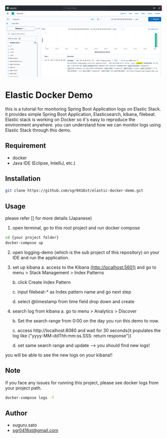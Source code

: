 ![log search result](/images/log_search_result.png)

# Elastic Docker Demo
this is a tutorial for monitoring Spring Boot Application logs on Elastic Stack.
it provides simple Spring Boot Application, Elasticsearch, kibana, filebeat. Elastic stack is working on Docker so it's easy to reproduce the environment anywhere.
you can understand how we can monitor logs using Elastic Stack through this demo.

## Requirement
- docker
- Java IDE (Eclipse, IntelliJ, etc.)

## Installation
```bash
git clone https://github.com/sgr0416st/elastic-docker-demo.git
```

## Usage
please refer [] for more details (Japanese)

1. open terminal, go to this root project and run docker compose

```bash
cd {your project folder}
docker-compose up
```

2. open logging-demo (which is the sub project of this repository) on your IDE and run the application.

3. set up kibana
    a. access to the Kibana [(http://localhost:5601)](http://localhost:5601) and go to menu > Stack Management > Index Patterns

    b. click Create Index Pattern

    c. input filebeat-* as Index pattern name and go next step

    d. select @timestamp from time field drop down and create

4. search log from kibana 
    a. go to menu > Analytics > Discover

    b. Set the search range from 0:00 on the day you run this demo to now.

    c. access http://localhost:8080 and wait for 30 seconds(it populates the log like ("yyyy-MM-ddThh:mm:ss.SSS: return response"))

    d. set same search range and update
    --> you should find new logs!

you will be able to see the new logs on your kibana!!

## Note
if you face any issues for running this project, please see docker logs from your project path.

```bash
docker-compose logs -f
```

## Author 
* suguru.sato
* sgr0416st@gmail.com